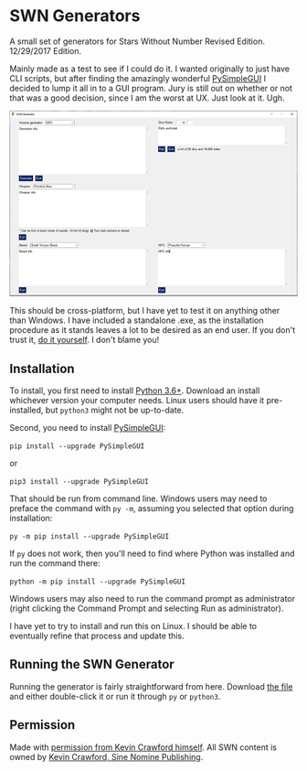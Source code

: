 # SWN Generators
A small set of generators for Stars Without Number Revised Edition. 12/29/2017 Edition.

Mainly made as a test to see if I could do it. I wanted originally to just have CLI scripts, but after finding the amazingly wonderful [PySimpleGUI](https://github.com/PySimpleGUI/PySimpleGUI) I decided to lump it all in to a GUI program. Jury is still out on whether or not that was a good decision, since I am the worst at UX. Just look at it. Ugh.

![Oh god it's ugly](screenshot.PNG "Oh god it's ugly")

This should be cross-platform, but I have yet to test it on anything other than Windows. I have included a standalone .exe, as the installation procedure as it stands leaves a lot to be desired as an end user. If you don't trust it, [do it yourself](https://pysimplegui.readthedocs.io/#creating-a-windows-exe-file). I don't blame you! 

## Installation

To install, you first need to install [Python 3.6+](https://www.python.org/downloads/). Download an install whichever version your computer needs. Linux users should have it pre-installed, but ```python3``` might not be up-to-date.

Second, you need to install [PySimpleGUI](https://github.com/PySimpleGUI/PySimpleGUI):

```pip install --upgrade PySimpleGUI```

or

```pip3 install --upgrade PySimpleGUI```

That should be run from command line. Windows users may need to preface the command with ```py -m```, assuming you selected that option during installation:

```py -m pip install --upgrade PySimpleGUI```

If ```py``` does not work, then you'll need to find where Python was installed and run the command there:

```python -m pip install --upgrade PySimpleGUI```

Windows users may also need to run the command prompt as administrator (right clicking the Command Prompt and selecting Run as administrator).

I have yet to try to install and run this on Linux. I should be able to eventually refine that process and update this.

## Running the SWN Generator

Running the generator is fairly straightforward from here. Download [the file](https://github.com/Atreusion/SWN-Generators/raw/master/gengui.py) and either double-click it or run it through ```py``` or ```python3```.

## Permission

Made with [permission from Kevin Crawford himself](https://old.reddit.com/r/SWN/comments/av868q/random_generator/ehdm603/). All SWN content is owned by [Kevin Crawford, Sine Nomine Publishing](https://sinenominepublishing.com/).
